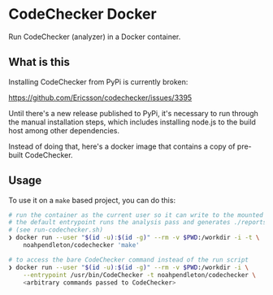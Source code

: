 # CodeChecker Docker

Run CodeChecker (analyzer) in a Docker container.

## What is this

Installing CodeChecker from PyPi is currently broken:

https://github.com/Ericsson/codechecker/issues/3395

Until there's a new release published to PyPi, it's necessary to run through the
manual installation steps, which includes installing node.js to the build host
among other dependencies.

Instead of doing that, here's a docker image that contains a copy of pre-built
CodeChecker.

## Usage

To use it on a `make` based project, you can do this:

```bash
# run the container as the current user so it can write to the mounted volume.
# the default entrypoint runs the analysis pass and generates ./reports{,_html}
# (see run-codechecker.sh)
❯ docker run --user "$(id -u):$(id -g)" --rm -v $PWD:/workdir -i -t \
    noahpendleton/codechecker 'make'

# to access the bare CodeChecker command instead of the run script
❯ docker run --user "$(id -u):$(id -g)" --rm -v $PWD:/workdir -i \
    --entrypoint /usr/bin/CodeChecker -t noahpendleton/codechecker \
    <arbitrary commands passed to CodeChecker>
```
